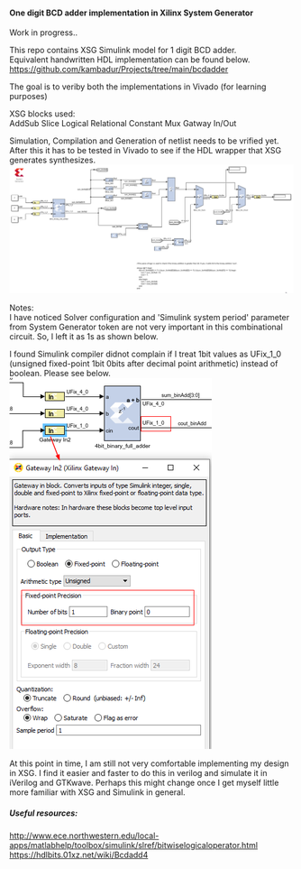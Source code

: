 #### One digit BCD adder implementation in Xilinx System Generator

Work in progress..  

This repo contains XSG Simulink model for 1 digit BCD adder.  
Equivalent handwritten HDL implementation can be found below.  
https://github.com/kambadur/Projects/tree/main/bcdadder  

The goal is to veriby both the implementations in Vivado (for learning purposes)  

XSG blocks used:  
AddSub
Slice
Logical
Relational
Constant
Mux
Gatway In/Out  


Simulation, Compilation and Generation of netlist needs to be vrified yet. After this it has to be tested in Vivado to see if the HDL wrapper that XSG generates synthesizes.  
![](assets/bcdadd_1dig.png)   


Notes:  
I have noticed Solver configuration and 'Simulink system period' parameter from System Generator token are not very important in this combinational circuit.  So, I left it as 1s as shown below.

I found Simulink compiler didnot complain if I treat 1bit values as UFix_1_0 (unsigned fixed-point 1bit 0bits after decimal point arithmetic) instead of boolean. Please see below.  
![](assets/UFix_1_0.png)  

At this point in time, I am still not very comfortable implementing my design in XSG. I find it easier and faster to do this in verilog and simulate it in iVerilog and GTKwave. Perhaps this might change once I get myself little more familiar with XSG and Simulink in general.  


##### Useful resources:  
http://www.ece.northwestern.edu/local-apps/matlabhelp/toolbox/simulink/slref/bitwiselogicaloperator.html  
https://hdlbits.01xz.net/wiki/Bcdadd4  
